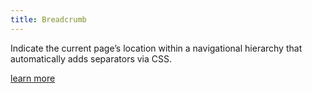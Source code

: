 ```yaml
---
title: Breadcrumb
---
```

Indicate the current page’s location within a navigational hierarchy that automatically adds separators via CSS.

[learn more](https://getbootstrap.com/docs/4.1/components/breadcrumb/)
